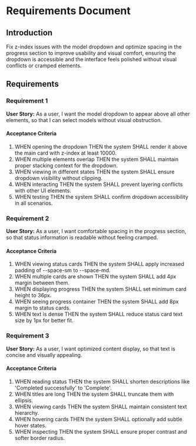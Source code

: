 # Requirements Document

## Introduction

Fix z-index issues with the model dropdown and optimize spacing in the progress section to improve usability and visual comfort, ensuring the dropdown is accessible and the interface feels polished without visual conflicts or cramped elements.

## Requirements

### Requirement 1

**User Story:** As a user, I want the model dropdown to appear above all other elements, so that I can select models without visual obstruction.

#### Acceptance Criteria

1. WHEN opening the dropdown THEN the system SHALL render it above the main card with z-index at least 10000.
2. WHEN multiple elements overlap THEN the system SHALL maintain proper stacking context for the dropdown.
3. WHEN viewing in different states THEN the system SHALL ensure dropdown visibility without clipping.
4. WHEN interacting THEN the system SHALL prevent layering conflicts with other UI elements.
5. WHEN testing THEN the system SHALL confirm dropdown accessibility in all scenarios.

### Requirement 2

**User Story:** As a user, I want comfortable spacing in the progress section, so that status information is readable without feeling cramped.

#### Acceptance Criteria

1. WHEN viewing status cards THEN the system SHALL apply increased padding of --space-sm to --space-md.
2. WHEN multiple cards are shown THEN the system SHALL add 4px margin between them.
3. WHEN displaying progress THEN the system SHALL set minimum card height to 36px.
4. WHEN seeing progress container THEN the system SHALL add 8px margin to status cards.
5. WHEN text is dense THEN the system SHALL reduce status card text size by 1px for better fit.

### Requirement 3

**User Story:** As a user, I want optimized content display, so that text is concise and visually appealing.

#### Acceptance Criteria

1. WHEN reading status THEN the system SHALL shorten descriptions like 'Completed successfully' to 'Complete'.
2. WHEN titles are long THEN the system SHALL truncate them with ellipsis.
3. WHEN viewing cards THEN the system SHALL maintain consistent text hierarchy.
4. WHEN hovering cards THEN the system SHALL optionally add subtle hover states.
5. WHEN inspecting THEN the system SHALL ensure proper contrast and softer border radius. 
